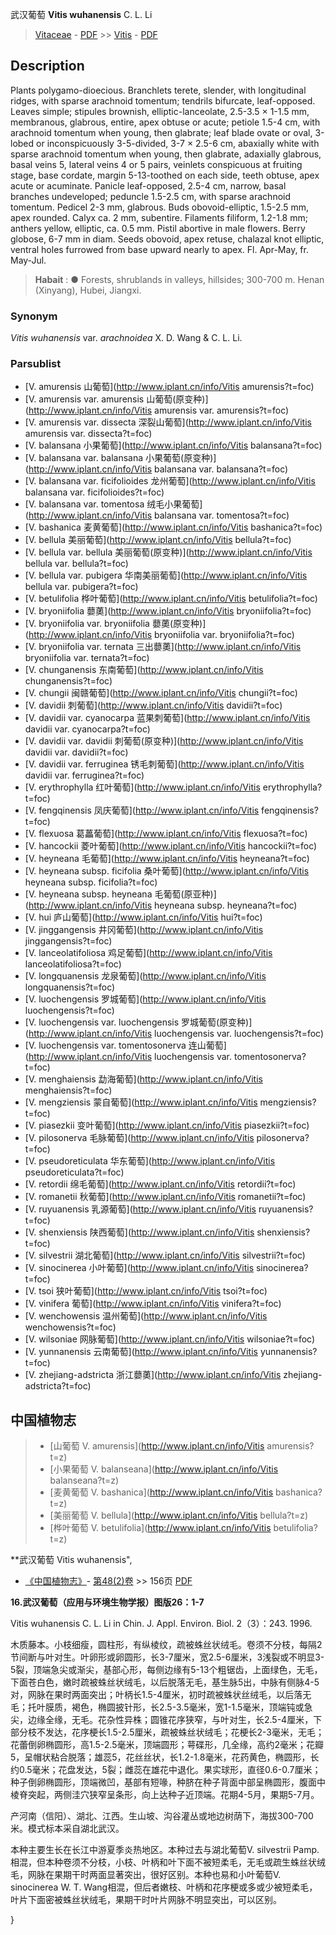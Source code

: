 武汉葡萄 **Vitis wuhanensis** C. L. Li

> [Vitaceae](http://www.iplant.cn/info/Vitaceae?t=foc) - [PDF](http://www.iplant.cn/foc/pdf/Vitaceae.pdf) >> [Vitis](http://www.iplant.cn/info/Vitis?t=foc) - [PDF](http://www.iplant.cn/foc/pdf/Vitis.pdf)

## Description

Plants polygamo-dioecious. Branchlets terete, slender, with longitudinal ridges, with sparse arachnoid tomentum; tendrils bifurcate, leaf-opposed. Leaves simple; stipules brownish, elliptic-lanceolate, 2.5-3.5 × 1-1.5 mm, membranous, glabrous, entire, apex obtuse or acute; petiole 1.5-4 cm, with arachnoid tomentum when young, then glabrate; leaf blade ovate or oval, 3-lobed or inconspicuously 3-5-divided, 3-7 × 2.5-6 cm, abaxially white with sparse arachnoid tomentum when young, then glabrate, adaxially glabrous, basal veins 5, lateral veins 4 or 5 pairs, veinlets conspicuous at fruiting stage, base cordate, margin 5-13-toothed on each side, teeth obtuse, apex acute or acuminate. Panicle leaf-opposed, 2.5-4 cm, narrow, basal branches undeveloped; peduncle 1.5-2.5 cm, with sparse arachnoid tomentum. Pedicel 2-3 mm, glabrous. Buds obovoid-elliptic, 1.5-2.5 mm, apex rounded. Calyx ca. 2 mm, subentire. Filaments filiform, 1.2-1.8 mm; anthers yellow, elliptic, ca. 0.5 mm. Pistil abortive in male flowers. Berry globose, 6-7 mm in diam. Seeds obovoid, apex retuse, chalazal knot elliptic, ventral holes furrowed from base upward nearly to apex. Fl. Apr-May, fr. May-Jul.


> **Habait** : 
>●  Forests, shrublands in valleys, hillsides; 300-700 m. Henan (Xinyang), Hubei, Jiangxi.

### Synonym
*Vitis wuhanensis* var. *arachnoidea* X. D. Wang & C. L. Li.

### Parsublist

* [V.  amurensis  山葡萄](http://www.iplant.cn/info/Vitis amurensis?t=foc)
* [V.  amurensis var. amurensis  山葡萄(原变种)](http://www.iplant.cn/info/Vitis amurensis var. amurensis?t=foc)
* [V.  amurensis var. dissecta  深裂山葡萄](http://www.iplant.cn/info/Vitis amurensis var. dissecta?t=foc)
* [V.  balansana  小果葡萄](http://www.iplant.cn/info/Vitis balansana?t=foc)
* [V.  balansana var. balansana  小果葡萄(原变种)](http://www.iplant.cn/info/Vitis balansana var. balansana?t=foc)
* [V.  balansana var. ficifolioides  龙州葡萄](http://www.iplant.cn/info/Vitis balansana var. ficifolioides?t=foc)
* [V.  balansana var. tomentosa  绒毛小果葡萄](http://www.iplant.cn/info/Vitis balansana var. tomentosa?t=foc)
* [V.  bashanica  麦黄葡萄](http://www.iplant.cn/info/Vitis bashanica?t=foc)
* [V.  bellula  美丽葡萄](http://www.iplant.cn/info/Vitis bellula?t=foc)
* [V.  bellula var. bellula  美丽葡萄(原变种)](http://www.iplant.cn/info/Vitis bellula var. bellula?t=foc)
* [V.  bellula var. pubigera  华南美丽葡萄](http://www.iplant.cn/info/Vitis bellula var. pubigera?t=foc)
* [V.  betulifolia  桦叶葡萄](http://www.iplant.cn/info/Vitis betulifolia?t=foc)
* [V.  bryoniifolia  蘡薁](http://www.iplant.cn/info/Vitis bryoniifolia?t=foc)
* [V.  bryoniifolia var. bryoniifolia  蘡薁(原变种)](http://www.iplant.cn/info/Vitis bryoniifolia var. bryoniifolia?t=foc)
* [V.  bryoniifolia var. ternata  三出蘡薁](http://www.iplant.cn/info/Vitis bryoniifolia var. ternata?t=foc)
* [V.  chunganensis  东南葡萄](http://www.iplant.cn/info/Vitis chunganensis?t=foc)
* [V.  chungii  闽赣葡萄](http://www.iplant.cn/info/Vitis chungii?t=foc)
* [V.  davidii  刺葡萄](http://www.iplant.cn/info/Vitis davidii?t=foc)
* [V.  davidii var. cyanocarpa  蓝果刺葡萄](http://www.iplant.cn/info/Vitis davidii var. cyanocarpa?t=foc)
* [V.  davidii var. davidii  刺葡萄(原变种)](http://www.iplant.cn/info/Vitis davidii var. davidii?t=foc)
* [V.  davidii var. ferruginea  锈毛刺葡萄](http://www.iplant.cn/info/Vitis davidii var. ferruginea?t=foc)
* [V.  erythrophylla  红叶葡萄](http://www.iplant.cn/info/Vitis erythrophylla?t=foc)
* [V.  fengqinensis  凤庆葡萄](http://www.iplant.cn/info/Vitis fengqinensis?t=foc)
* [V.  flexuosa  葛藟葡萄](http://www.iplant.cn/info/Vitis flexuosa?t=foc)
* [V.  hancockii  菱叶葡萄](http://www.iplant.cn/info/Vitis hancockii?t=foc)
* [V.  heyneana  毛葡萄](http://www.iplant.cn/info/Vitis heyneana?t=foc)
* [V.  heyneana subsp. ficifolia  桑叶葡萄](http://www.iplant.cn/info/Vitis heyneana subsp. ficifolia?t=foc)
* [V.  heyneana subsp. heyneana  毛葡萄(原亚种)](http://www.iplant.cn/info/Vitis heyneana subsp. heyneana?t=foc)
* [V.  hui  庐山葡萄](http://www.iplant.cn/info/Vitis hui?t=foc)
* [V.  jinggangensis  井冈葡萄](http://www.iplant.cn/info/Vitis jinggangensis?t=foc)
* [V.  lanceolatifoliosa  鸡足葡萄](http://www.iplant.cn/info/Vitis lanceolatifoliosa?t=foc)
* [V.  longquanensis  龙泉葡萄](http://www.iplant.cn/info/Vitis longquanensis?t=foc)
* [V.  luochengensis  罗城葡萄](http://www.iplant.cn/info/Vitis luochengensis?t=foc)
* [V.  luochengensis var. luochengensis  罗城葡萄(原变种)](http://www.iplant.cn/info/Vitis luochengensis var. luochengensis?t=foc)
* [V.  luochengensis var. tomentosonerva  连山葡萄](http://www.iplant.cn/info/Vitis luochengensis var. tomentosonerva?t=foc)
* [V.  menghaiensis  勐海葡萄](http://www.iplant.cn/info/Vitis menghaiensis?t=foc)
* [V.  mengziensis  蒙自葡萄](http://www.iplant.cn/info/Vitis mengziensis?t=foc)
* [V.  piasezkii  变叶葡萄](http://www.iplant.cn/info/Vitis piasezkii?t=foc)
* [V.  pilosonerva  毛脉葡萄](http://www.iplant.cn/info/Vitis pilosonerva?t=foc)
* [V.  pseudoreticulata  华东葡萄](http://www.iplant.cn/info/Vitis pseudoreticulata?t=foc)
* [V.  retordii  绵毛葡萄](http://www.iplant.cn/info/Vitis retordii?t=foc)
* [V.  romanetii  秋葡萄](http://www.iplant.cn/info/Vitis romanetii?t=foc)
* [V.  ruyuanensis  乳源葡萄](http://www.iplant.cn/info/Vitis ruyuanensis?t=foc)
* [V.  shenxiensis  陕西葡萄](http://www.iplant.cn/info/Vitis shenxiensis?t=foc)
* [V.  silvestrii  湖北葡萄](http://www.iplant.cn/info/Vitis silvestrii?t=foc)
* [V.  sinocinerea  小叶葡萄](http://www.iplant.cn/info/Vitis sinocinerea?t=foc)
* [V.  tsoi  狭叶葡萄](http://www.iplant.cn/info/Vitis tsoi?t=foc)
* [V.  vinifera  葡萄](http://www.iplant.cn/info/Vitis vinifera?t=foc)
* [V.  wenchowensis  温州葡萄](http://www.iplant.cn/info/Vitis wenchowensis?t=foc)
* [V.  wilsoniae  网脉葡萄](http://www.iplant.cn/info/Vitis wilsoniae?t=foc)
* [V.  yunnanensis  云南葡萄](http://www.iplant.cn/info/Vitis yunnanensis?t=foc)
* [V.  zhejiang-adstricta  浙江蘡薁](http://www.iplant.cn/info/Vitis zhejiang-adstricta?t=foc)


## 中国植物志

> * [山葡萄  V.  amurensis](http://www.iplant.cn/info/Vitis amurensis?t=z)
> * [小果葡萄  V.  balanseana](http://www.iplant.cn/info/Vitis balanseana?t=z)
> * [麦黄葡萄  V.  bashanica](http://www.iplant.cn/info/Vitis bashanica?t=z)
> * [美丽葡萄  V.  bellula](http://www.iplant.cn/info/Vitis bellula?t=z)
> * [桦叶葡萄  V.  betulifolia](http://www.iplant.cn/info/Vitis betulifolia?t=z)


**武汉葡萄 Vitis wuhanensis",

* [《中国植物志》](http://www.iplant.cn/frps)- [第48(2)卷](http://www.iplant.cn/frps/vol/48(2)) >> 156页 [PDF](http://www.iplant.cn/frps/pdf/48(2)/156.PDF)


**16.武汉葡萄（应用与环境生物学报）图版26：1-7**

Vitis wuhanensis C. L. Li in Chin. J. Appl. Environ. Biol. 2（3）：243. 1996.

木质藤本。小枝细瘦，圆柱形，有纵棱纹，疏被蛛丝状绒毛。卷须不分枝，每隔2节间断与叶对生。叶卵形或卵圆形，长3-7厘米，宽2.5-6厘米，3浅裂或不明显3-5裂，顶端急尖或渐尖，基部心形，每侧边缘有5-13个粗锯齿，上面绿色，无毛，下面苍白色，嫩时疏被蛛丝状绒毛，以后脱落无毛，基生脉5出，中脉有侧脉4-5对，网脉在果时两面突出；叶柄长1.5-4厘米，初时疏被蛛状丝绒毛，以后落无毛；托叶膜质，褐色，椭圆披针形，长2.5-3.5毫米，宽1-1.5毫米，顶端钝或急尖，边缘全缘，无毛。花杂性异株；圆锥花序狭窄，与叶对生，长2.5-4厘米，下部分枝不发达，花序梗长1.5-2.5厘米，疏被蛛丝状绒毛；花梗长2-3毫米，无毛；花蕾倒卵椭圆形，高1.5-2.5毫米，顶端圆形；萼碟形，几全缘，高约2毫米；花瓣5，呈帽状粘合脱落；雄蕊5，花丝丝状，长1.2-1.8毫米，花药黄色，椭圆形，长约0.5毫米；花盘发达，5裂；雌蕊在雄花中退化。果实球形，直径0.6-0.7厘米；种子倒卵椭圆形，顶端微凹，基部有短喙，种脐在种子背面中部呈椭圆形，腹面中棱脊突起，两侧洼穴狭窄呈条形，向上达种子近顶端。花期4-5月，果期5-7月。

产河南（信阳）、湖北、江西。生山坡、沟谷灌丛或地边树荫下，海拔300-700米。模式标本采自湖北武汉。

本种主要生长在长江中游夏季炎热地区。本种过去与湖北葡萄V. silvestrii Pamp.相混，但本种卷须不分枝，小枝、叶柄和叶下面不被短柔毛，无毛或疏生蛛丝状绒毛，网脉在果期干时两面显著突出，很好区别。本种也易和小叶葡萄V. sinocinerea W. T. Wang相混，但后者嫩枝、叶柄和花序梗或多或少被短柔毛，叶片下面密被蛛丝状绒毛，果期干时叶片网脉不明显突出，可以区别。

}